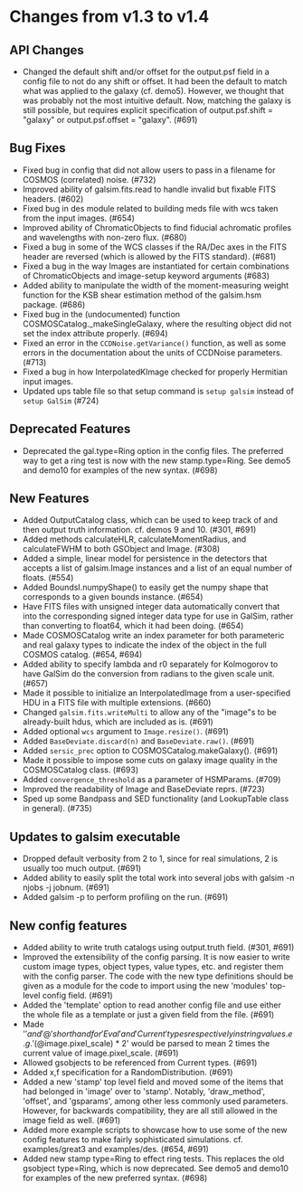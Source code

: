 Changes from v1.3 to v1.4
=========================

API Changes
-----------

- Changed the default shift and/or offset for the output.psf field in a config
  file to not do any shift or offset.  It had been the default to match what
  was applied to the galaxy (cf. demo5).  However, we thought that was probably
  not the most intuitive default.  Now, matching the galaxy is still possible,
  but requires explicit specification of output.psf.shift = "galaxy" or
  output.psf.offset = "galaxy". (#691)


Bug Fixes
---------

- Fixed bug in config that did not allow users to pass in a filename for
  COSMOS (correlated) noise.  (#732)
- Improved ability of galsim.fits.read to handle invalid but fixable FITS
  headers. (#602)
- Fixed bug in des module related to building meds file with wcs taken from
  the input images. (#654)
- Improved ability of ChromaticObjects to find fiducial achromatic profiles
  and wavelengths with non-zero flux. (#680)
- Fixed a bug in some of the WCS classes if the RA/Dec axes in the FITS header
  are reversed (which is allowed by the FITS standard). (#681)
- Fixed a bug in the way Images are instantiated for certain combinations of
  ChromaticObjects and image-setup keyword arguments (#683)
- Added ability to manipulate the width of the moment-measuring weight function
  for the KSB shear estimation method of the galsim.hsm package. (#686)
- Fixed bug in the (undocumented) function COSMOSCatalog._makeSingleGalaxy,
  where the resulting object did not set the index attribute properly. (#694)
- Fixed an error in the `CCDNoise.getVariance()` function, as well as some
  errors in the documentation about the units of CCDNoise parameters. (#713)
- Fixed a bug in how InterpolatedKImage checked for properly Hermitian input
  images.
- Updated ups table file so that setup command is `setup galsim` instead of
  `setup GalSim` (#724)

Deprecated Features
-------------------
- Deprecated the gal.type=Ring option in the config files.  The preferred way
  to get a ring test is now with the new stamp.type=Ring.  See demo5 and demo10
  for examples of the new syntax. (#698)


New Features
------------
- Added OutputCatalog class, which can be used to keep track of and then output
  truth information.  cf. demos 9 and 10. (#301, #691)
- Added methods calculateHLR, calculateMomentRadius, and calculateFWHM to both
  GSObject and Image. (#308)
- Added a simple, linear model for persistence in the detectors that accepts a
  list of galsim.Image instances and a list of an equal number of floats. (#554)
- Added BoundsI.numpyShape() to easily get the numpy shape that corresponds
  to a given bounds instance. (#654)
- Have FITS files with unsigned integer data automatically convert that into
  the corresponding signed integer data type for use in GalSim, rather than
  converting to float64, which it had been doing. (#654)
- Made COSMOSCatalog write an index parameter for both parameteric and real
  galaxy types to indicate the index of the object in the full COSMOS catalog.
  (#654, #694)
- Added ability to specify lambda and r0 separately for Kolmogorov to have
  GalSim do the conversion from radians to the given scale unit. (#657)
- Made it possible to initialize an InterpolatedImage from a user-specified
  HDU in a FITS file with multiple extensions. (#660)
- Changed `galsim.fits.writeMulti` to allow any of the "image"s to be
  already-built hdus, which are included as is. (#691)
- Added optional `wcs` argument to `Image.resize()`. (#691)
- Added `BaseDeviate.discard(n)` and `BaseDeviate.raw()`. (#691)
- Added `sersic_prec` option to COSMOSCatalog.makeGalaxy(). (#691)
- Made it possible to impose some cuts on galaxy image quality in the
  COSMOSCatalog class. (#693)
- Added `convergence_threshold` as a parameter of HSMParams. (#709)
- Improved the readability of Image and BaseDeviate reprs. (#723)
- Sped up some Bandpass and SED functionality (and LookupTable class in
  general). (#735)


Updates to galsim executable
----------------------------

- Dropped default verbosity from 2 to 1, since for real simulations, 2 is
  usually too much output. (#691)
- Added ability to easily split the total work into several jobs with
  galsim -n njobs -j jobnum. (#691)
- Added galsim -p to perform profiling on the run. (#691)


New config features
-------------------

- Added ability to write truth catalogs using output.truth field. (#301, #691)
- Improved the extensibility of the config parsing.  It is now easier to write
  custom image types, object types, value types, etc. and register them with
  the config parser.  The code with the new type definitions should be given
  as a module for the code to import using the new 'modules' top-level
  config field. (#691)
- Added the 'template' option to read another config file and use either the
  whole file as a template or just a given field from the file. (#691)
- Made '$' and '@' shorthand for 'Eval' and 'Current' types respectively in
  string values.  e.g. '$(@image.pixel_scale) * 2' would be parsed to mean
  2 times the current value of image.pixel_scale.  (#691)
- Allowed gsobjects to be referenced from Current types. (#691)
- Added x,f specification for a RandomDistribution. (#691)
- Added a new 'stamp' top level field and moved some of the items that had
  belonged in 'image' over to 'stamp'.  Notably, 'draw_method', 'offset', and
  'gsparams', among other less commonly used parameters.  However, for
  backwards compatibility, they are all still allowed in the image field
  as well. (#691)
- Added more example scripts to showcase how to use some of the new config
  features to make fairly sophisticated simulations.  cf. examples/great3 and
  examples/des. (#654, #691)
- Added new stamp type=Ring to effect ring tests.  This replaces the old
  gsobject type=Ring, which is now deprecated.  See demo5 and demo10 for
  examples of the new preferred syntax. (#698)
